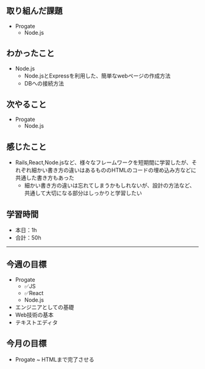 ## 取り組んだ課題

- Progate
  - Node.js

## わかったこと

- Node.js
  - Node.jsとExpressを利用した、簡単なwebページの作成方法
  - DBへの接続方法

## 次やること

- Progate
  - Node.js

## 感じたこと

- Rails,React,Node.jsなど、様々なフレームワークを短期間に学習したが、それぞれ細かい書き方の違いはあるもののHTMLのコードの埋め込み方などに共通した書き方もあった
  - 細かい書き方の違いは忘れてしまうかもしれないが、設計の方法など、共通して大切になる部分はしっかりと学習したい

## 学習時間

- 本日：1h
- 合計：50h

---

## 今週の目標

- Progate
  - ✅JS
  - ✅React
  - Node.js
- エンジニアとしての基礎
- Web技術の基本
- テキストエディタ

## 今月の目標

- Progate ~ HTMLまで完了させる
